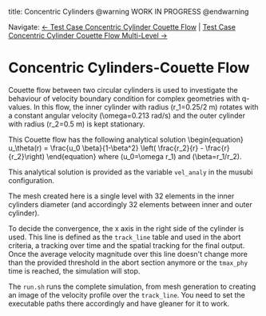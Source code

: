 title: Concentric Cylinders
@warning WORK IN PROGRESS @endwarning

Navigate: [&larr; Test Case Concentric Cylinder Couette Flow](../index.html)
| [Test Case Concentric Cylinder Couette Flow Multi-Level &rarr;](COC_CoeutteFlow_MultiLevel/index.html)

# Concentric Cylinders-Couette Flow #

Couette flow between two circular cylinders is used to investigate the behaviour
of velocity boundary condition for complex geometries with q-values.
In this flow, the inner cylinder with radius \(r_1=0.25/2 m\) rotates with a
constant angular velocity \(\omega=0.213 rad/s\) and the outer cylinder with
radius \(r_2=0.5 m\) is kept stationary.

This Couette flow has the following analytical solution
\begin{equation}
 u_\theta(r) = \frac{u_0 \beta}{1-\beta^2}
 \left( \frac{r_2}{r} - \frac{r}{r_2}\right)
\end{equation}
where \(u_0=\omega r_1\) and \(\beta=r_1/r_2\).

This analytical solution is provided as the variable `vel_analy` in the musubi
configuration.

The mesh created here is a single level with 32 elements in the inner cylinders
diameter (and accordingly 32 elements between inner and outer cylinder).

To decide the convergence, the x axis in the right side of the cylinder is
used. This line is defined as the `track_line` table and used in the abort
criteria, a tracking over time and the spatial tracking for the final output.
Once the average velocity magnitude over this line doesn't change more than
the provided threshold in the abort section anymore or the `tmax_phy` time is
reached, the simulation will stop.

The `run.sh` runs the complete simulation, from mesh generation to creating an
image of the velocity profile over the `track_line`.
You need to set the executable paths there accordingly and have gleaner for it
to work.
